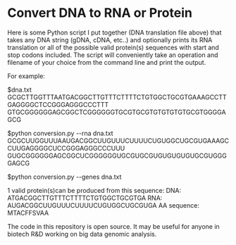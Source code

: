 # Convert DNA to RNA or Protein

Here is some Python script I put together (DNA translation file above) that takes any DNA string (gDNA, cDNA, etc..) and optionally prints its RNA translation or all of the possible valid protein(s) sequences with start and stop codons included. The script will conveniently take an operation and filename of your choice from the command line and print the output.

For example:

$dna.txt
GCGCTTGGTTTAATGACGGCTTGTTTCTTTTCTGTGGCTGCGTGAAAGCCTTGAGGGGCTCCGGGAGGGCCCTTT GTGCGGGGGGAGCGGCTCGGGGGGTGCGTGCGTGTGTGTGTGCGTGGGGAGCG

$python conversion.py --rna dna.txt
GCGCUUGGUUUAAUGACGGCUUGUUUCUUUUCUGUGGCUGCGUGAAAGCCUUGAGGGGCUCCGGGAGGGCCCUUU GUGCGGGGGGAGCGGCUCGGGGGGUGCGUGCGUGUGUGUGUGCGUGGGGAGCG

$python conversion.py --genes dna.txt

1 valid protein(s)can be produced from this sequence:
DNA: ATGACGGCTTGTTTCTTTTCTGTGGCTGCGTGA 
RNA: AUGACGGCUUGUUUCUUUUCUGUGGCUGCGUGA 
AA sequence: MTACFFSVAA

The code in this repository is open source.  It may be useful for anyone in biotech R&D working on big data genomic analysis.

